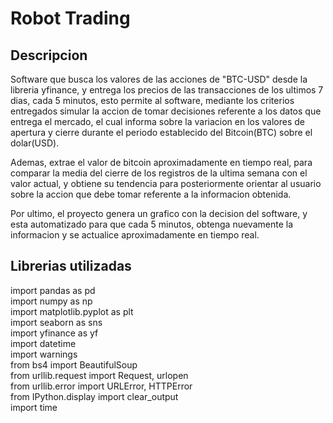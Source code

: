 # **Robot Trading**

## **Descripcion**

Software que busca los valores de las acciones de "BTC-USD" desde la libreria yfinance, y entrega los precios de las transacciones de los ultimos 7 dias, cada 5 minutos, esto permite al software, mediante los criterios entregados simular la accion de tomar decisiones referente a los datos que entrega el mercado, el cual informa sobre la variacion en los valores de apertura y cierre durante el periodo establecido del Bitcoin(BTC) sobre el dolar(USD).

Ademas, extrae el valor de bitcoin aproximadamente en tiempo real, para comparar la media del cierre de los registros de la ultima semana con el valor actual, y obtiene su tendencia para posteriormente orientar al usuario sobre la accion que debe tomar referente a la informacion obtenida.

Por ultimo, el proyecto genera un grafico con la decision del software, y esta automatizado para que cada 5 minutos, obtenga nuevamente la informacion y se actualice aproximadamente en tiempo real. 

## **Librerias utilizadas**

import pandas as pd <br>
import numpy as np <br>
import matplotlib.pyplot as plt <br>
import seaborn as sns <br>
import yfinance as yf <br>
import datetime <br>
import warnings <br>
from bs4 import BeautifulSoup <br>
from urllib.request import Request, urlopen <br>
from urllib.error import URLError, HTTPError <br>
from IPython.display import clear_output <br>
import time <br>